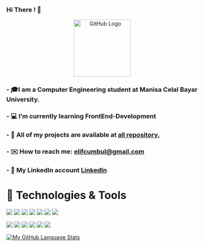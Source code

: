 ### Hi There ! 👋
<div align="center">
<img src="https://github.com/raghavk16/raghavk16/blob/master/octo.gif?raw=true" alt="GitHub Logo" width="150" height="150" ></img>
</div>


###  - 🎓I am a Computer Engineering student at Manisa Celal Bayar University.
###  - 💻 I’m currently learning FrontEnd-Development
###  - 🌟 All of my projects are available at [all repository.](https://github.com/elifcumbul?tab=repositories)
###  - ✉️ How to reach me: elifcumbul@gmail.com
###  - 🔗 My LinkedIn account [LinkedIn](https://www.linkedin.com/in/elif-cumbul-a0b1a4209/)
 # 🔨 Technologies & Tools


<img src="https://img.shields.io/badge/Java-ED8B00?style=for-the-badge&logo=java&logoColor=white"></img>
<img src="https://img.shields.io/badge/Python-5C2D91?style=for-the-badge&logo=python&logoColor=white"></img>
<img src="https://img.shields.io/badge/JavaScript-239120?style=for-the-badge&logo=javascript&logoColor=white"></img>
<img src="https://img.shields.io/badge/Bootstrap-563D7C?style=for-the-badge&logo=bootstrap&logoColor=white"></img>
<img src="https://img.shields.io/badge/HTML5-E34F26?style=for-the-badge&logo=html5&logoColor=white"></img>
<img src="https://img.shields.io/badge/CSS3-1572B6?style=for-the-badge&logo=css3&logoColor=white"></img>
<img src="https://img.shields.io/badge/C-00599C?style=for-the-badge&logo=c&logoColor=white"></img>

<img src="https://img.shields.io/badge/PyCharm-000000.svg?&style=for-the-badge&logo=PyCharm&logoColor=white"></img>
<img src="https://img.shields.io/badge/conda-342B029.svg?&style=for-the-badge&logo=anaconda&logoColor=white"></img>
<img src="https://img.shields.io/badge/PostgreSQL-316192?style=for-the-badge&logo=postgresql&logoColor=white"></img>
<img src="https://img.shields.io/badge/pgAdmin-4-ED8B00?style=for-the-badge&logo=pgadmin4&logoColor=white"></img>
<img src="https://img.shields.io/badge/Visual Studio Code-007ACC?style=for-the-badge&logo=visualstudiocode&logoColor=white"></img>
<img src="https://img.shields.io/badge/Apache Netbeans IDE-6DB33F?style=for-the-badge&logo=apachenetbeanside&logoColor=white"></img>


[![My GitHub Language Stats](https://github-readme-stats.vercel.app/api/top-langs/?username=elifcumbul&langs_count=9&theme=tokyonight)]()

